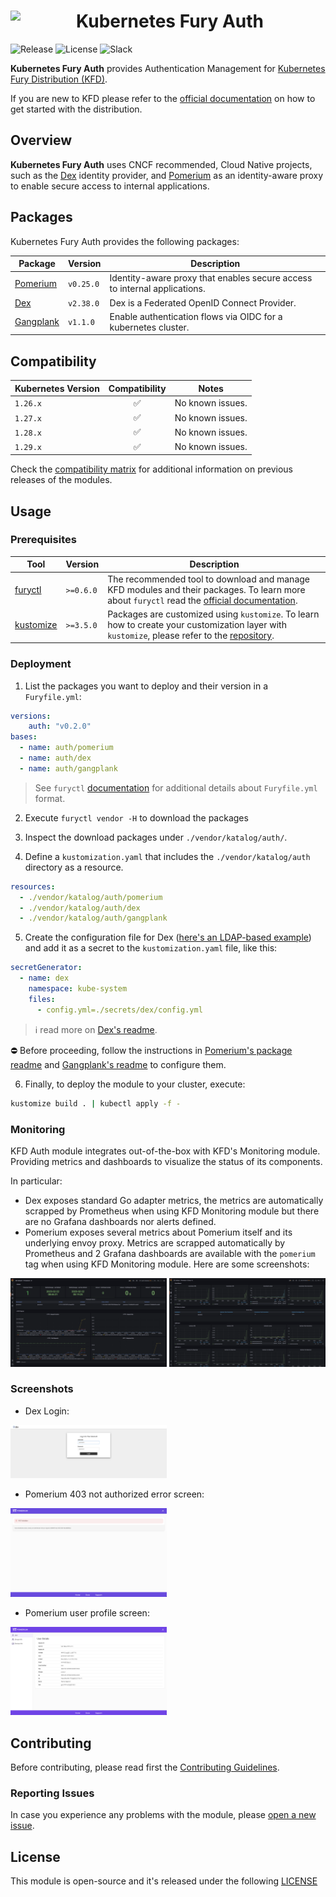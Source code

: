 <!-- markdownlint-disable MD033 -->
<h1>
    <img src="https://github.com/sighupio/fury-distribution/blob/main/docs/assets/fury-epta-white.png?raw=true" align="left" width="90" style="margin-right: 15px"/>
    Kubernetes Fury Auth
</h1>
<!-- markdownlint-enable MD033 -->

![Release](https://img.shields.io/badge/Latest%20Release-v0.2.0-blue)
![License](https://img.shields.io/github/license/sighupio/fury-kubernetes-auth?label=License)
![Slack](https://img.shields.io/badge/slack-@kubernetes/fury-yellow.svg?logo=slack&label=Slack)

<!-- <KFD-DOCS> -->
**Kubernetes Fury Auth** provides Authentication Management for [Kubernetes Fury Distribution (KFD)][kfd-repo].

If you are new to KFD please refer to the [official documentation][kfd-docs] on how to get started with the distribution.

## Overview

**Kubernetes Fury Auth** uses CNCF recommended, Cloud Native projects, such as the [Dex][dex-repo] identity provider, and [Pomerium][pomerium-repo] as an identity-aware proxy to enable secure access to internal applications.

## Packages

Kubernetes Fury Auth provides the following packages:

| Package                       | Version   | Description                                                                       |
| ----------------------------- | --------- | --------------------------------------------------------------------------------- |
| [Pomerium](katalog/pomerium)  | `v0.25.0` | Identity-aware proxy that enables secure access to internal applications.         |
| [Dex](katalog/dex)            | `v2.38.0` | Dex is a Federated OpenID Connect Provider.                                       |
| [Gangplank](katalog/gangplank)| `v1.1.0`   | Enable authentication flows via OIDC for a kubernetes cluster.                    |

## Compatibility

| Kubernetes Version |   Compatibility    | Notes            |
| ------------------ | :----------------: | ---------------- |
| `1.26.x`           | :white_check_mark: | No known issues. |
| `1.27.x`           | :white_check_mark: | No known issues. |
| `1.28.x`           | :white_check_mark: | No known issues. |
| `1.29.x`           | :white_check_mark: | No known issues. |

Check the [compatibility matrix][compatibility-matrix] for additional information on previous releases of the modules.

## Usage

### Prerequisites

| Tool                        | Version   | Description                                                                                                                                                    |
| --------------------------- | --------- | -------------------------------------------------------------------------------------------------------------------------------------------------------------- |
| [furyctl][furyctl-repo]     | `>=0.6.0` | The recommended tool to download and manage KFD modules and their packages. To learn more about `furyctl` read the [official documentation][furyctl-repo].     |
| [kustomize][kustomize-repo] | `>=3.5.0` | Packages are customized using `kustomize`. To learn how to create your customization layer with `kustomize`, please refer to the [repository][kustomize-repo]. |

### Deployment

1. List the packages you want to deploy and their version in a `Furyfile.yml`:

```yaml
versions:
    auth: "v0.2.0"
bases:
  - name: auth/pomerium
  - name: auth/dex
  - name: auth/gangplank
```

> See `furyctl` [documentation][furyctl-repo] for additional details about `Furyfile.yml` format.

2. Execute `furyctl vendor -H` to download the packages

3. Inspect the download packages under `./vendor/katalog/auth/`.

4. Define a `kustomization.yaml` that includes the `./vendor/katalog/auth` directory as a resource.

```yaml
resources:
  - ./vendor/katalog/auth/pomerium
  - ./vendor/katalog/auth/dex
  - ./vendor/katalog/auth/gangplank
```

5. Create the configuration file for Dex ([here's an LDAP-based example](katalog/dex/config.yml)) and add it as a secret to the `kustomization.yaml` file, like this:

```yaml
secretGenerator:
  - name: dex
    namespace: kube-system
    files:
      - config.yml=./secrets/dex/config.yml
```

> ℹ️ read more on [Dex's readme](katalog/dex/README.md).

⛔️ Before proceeding, follow the instructions in [Pomerium's package readme](katalog/pomerium/README.md) and [Gangplank's readme](katalog/gangplank/README.md) to configure them.

6. Finally, to deploy the module to your cluster, execute:

```bash
kustomize build . | kubectl apply -f -
```

### Monitoring

KFD Auth module integrates out-of-the-box with KFD's Monitoring module. Providing metrics and dashboards to visualize the status of its components.

In particular:

- Dex exposes standard Go adapter metrics, the metrics are automatically scrapped by Prometheus when using KFD Monitoring module but there are no Grafana dashboards nor alerts defined.
- Pomerium exposes several metrics about Pomerium itself and its underlying envoy proxy. Metrics are scrapped automatically by Prometheus and 2 Grafana dashboards are available with the `pomerium` tag when using KFD Monitoring module. Here are some screenshots:

<!-- markdownlint-disable MD033 -->

<a href="docs/images/screenshots/pomerium-dashboard.png"><img src="docs/images/screenshots/pomerium-dashboard.png" width="250"/></a>
<a href="docs/images/screenshots/pomerium-envoy-dashboard.png"><img src="docs/images/screenshots/pomerium-envoy-dashboard.png" width="250"/></a>

<!-- markdownlint-enable MD033 -->

### Screenshots

<!-- markdownlint-disable MD033 -->
- Dex Login:

<a href="docs/images/screenshots/dex.png"><img src="docs/images/screenshots/dex.png" width="250"/></a>

- Pomerium 403 not authorized error screen:

<a href="docs/images/screenshots/pomerium-403.png"><img src="docs/images/screenshots/pomerium-403.png" width="250"/></a>

- Pomerium user profile screen:

<a href="docs/images/screenshots/pomerium-userprofile.png"><img src="docs/images/screenshots/pomerium-userprofile.png" width="250"/></a>

<!-- markdownlint-enable MD033 -->

<!-- Links -->
[furyctl-repo]: https://github.com/sighupio/furyctl
[kfd-repo]: https://github.com/sighupio/fury-distribution
[kustomize-repo]: https://github.com/kubernetes-sigs/kustomize
[kfd-docs]: https://docs.kubernetesfury.com/docs/distribution/
[compatibility-matrix]: https://github.com/sighupio/fury-kubernetes-auth/blob/master/docs/COMPATIBILITY_MATRIX.md
[pomerium-repo]: https://github.com/pomerium/pomerium
[dex-repo]: https://github.com/dexidp/dex
<!-- </KFD-DOCS> -->

<!-- <FOOTER> -->
## Contributing

Before contributing, please read first the [Contributing Guidelines](docs/CONTRIBUTING.md).

### Reporting Issues

In case you experience any problems with the module, please [open a new issue](https://github.com/sighupio/fury-kubernetes-auth/issues/new/choose).

## License

This module is open-source and it's released under the following [LICENSE](LICENSE)
<!-- </FOOTER> -->
